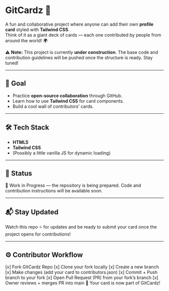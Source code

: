 # GitCardz 🚀

A fun and collaborative project where anyone can add their own **profile card** styled with **Tailwind CSS**.  
Think of it as a giant deck of cards — each one contributed by people from around the world! 🌍

⚠️ **Note:** This project is currently **under construction**. The base code and contribution guidelines will be pushed once the structure is ready. Stay tuned!

---

## 🌟 Goal
- Practice **open-source collaboration** through GitHub.
- Learn how to use **Tailwind CSS** for card components.
- Build a cool wall of contributors’ cards.

---

## 🛠️ Tech Stack
- **HTML5**  
- **Tailwind CSS**  
- (Possibly a little vanilla JS for dynamic loading)

---

## 📌 Status
🚧 Work in Progress — the repository is being prepared. Code and contribution instructions will be available soon.

---

## 📬 Stay Updated
Watch this repo ⭐ for updates and be ready to submit your card once the project opens for contributions!

---

## ⚙ Contributor Workflow

[x] Fork GitCardz Repo
[x] Clone your fork locally
[x] Create a new branch
[x] Make changes (add your card to contributors.json)
[x] Commit + Push branch to your fork
[x] Open Pull Request (PR) from your fork’s branch
[x] Owner reviews + merges PR into main
🎉 Your card is now part of GitCardz!